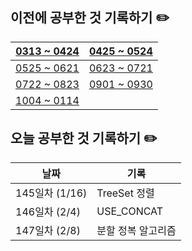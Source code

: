 ## 이전에 공부한 것 기록하기 ✏️
| [0313 ~ 0424](https://github.com/techeer-TIL-group/yu-heejin/blob/main/Log/0313-0424.md) | [0425 ~ 0524](https://github.com/techeer-TIL-group/yu-heejin/blob/main/Log/0425-0524.md) |
| -- | -- |
| [0525 ~ 0621](https://github.com/techeer-TIL-group/yu-heejin/blob/main/Log/0525-0621.md) | [0623 ~ 0721](https://github.com/techeer-TIL-group/yu-heejin/blob/main/Log/0623-0721.md) |
| [0722 ~ 0823](https://github.com/techeer-TIL-group/yu-heejin/blob/main/Log/0722-0823.md) | [0901 ~ 0930](https://github.com/techeer-TIL-group/yu-heejin/blob/main/Log/0901-0930.md) |
| [1004 ~ 0114](https://github.com/techeer-TIL-group/yu-heejin/blob/main/Log/1004-0114.md) |

## 오늘 공부한 것 기록하기 ✏️
| 날짜 | 기록 |
| --- | --- |
| 145일차 (1/16) | TreeSet 정렬 |
| 146일차 (2/4) | USE_CONCAT |
| 147일차 (2/8) | 분할 정복 알고리즘 |